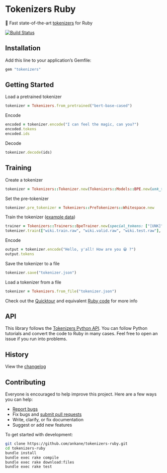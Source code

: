 # Tokenizers Ruby

:slightly_smiling_face: Fast state-of-the-art [tokenizers](https://github.com/huggingface/tokenizers) for Ruby

[![Build Status](https://github.com/ankane/tokenizers-ruby/actions/workflows/build.yml/badge.svg)](https://github.com/ankane/tokenizers-ruby/actions)

## Installation

Add this line to your application’s Gemfile:

```ruby
gem "tokenizers"
```

## Getting Started

Load a pretrained tokenizer

```ruby
tokenizer = Tokenizers.from_pretrained("bert-base-cased")
```

Encode

```ruby
encoded = tokenizer.encode("I can feel the magic, can you?")
encoded.tokens
encoded.ids
```

Decode

```ruby
tokenizer.decode(ids)
```

## Training

Create a tokenizer

```ruby
tokenizer = Tokenizers::Tokenizer.new(Tokenizers::Models::BPE.new(unk_token: "[UNK]"))
```

Set the pre-tokenizer

```ruby
tokenizer.pre_tokenizer = Tokenizers::PreTokenizers::Whitespace.new
```

Train the tokenizer ([example data](https://huggingface.co/docs/tokenizers/quicktour#build-a-tokenizer-from-scratch))

```ruby
trainer = Tokenizers::Trainers::BpeTrainer.new(special_tokens: ["[UNK]", "[CLS]", "[SEP]", "[PAD]", "[MASK]"])
tokenizer.train(["wiki.train.raw", "wiki.valid.raw", "wiki.test.raw"], trainer)
```

Encode

```ruby
output = tokenizer.encode("Hello, y'all! How are you 😁 ?")
output.tokens
```

Save the tokenizer to a file

```ruby
tokenizer.save("tokenizer.json")
```

Load a tokenizer from a file

```ruby
tokenizer = Tokenizers.from_file("tokenizer.json")
```

Check out the [Quicktour](https://huggingface.co/docs/tokenizers/quicktour) and equivalent [Ruby code](https://github.com/ankane/tokenizers-ruby/blob/master/test/quicktour_test.rb#L8) for more info

## API

This library follows the [Tokenizers Python API](https://huggingface.co/docs/tokenizers/index). You can follow Python tutorials and convert the code to Ruby in many cases. Feel free to open an issue if you run into problems.

## History

View the [changelog](https://github.com/ankane/tokenizers-ruby/blob/master/CHANGELOG.md)

## Contributing

Everyone is encouraged to help improve this project. Here are a few ways you can help:

- [Report bugs](https://github.com/ankane/tokenizers-ruby/issues)
- Fix bugs and [submit pull requests](https://github.com/ankane/tokenizers-ruby/pulls)
- Write, clarify, or fix documentation
- Suggest or add new features

To get started with development:

```sh
git clone https://github.com/ankane/tokenizers-ruby.git
cd tokenizers-ruby
bundle install
bundle exec rake compile
bundle exec rake download:files
bundle exec rake test
```
